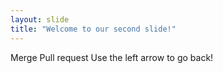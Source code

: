 ```yaml
---
layout: slide
title: "Welcome to our second slide!"
---
```

Merge Pull request
Use the left arrow to go back!